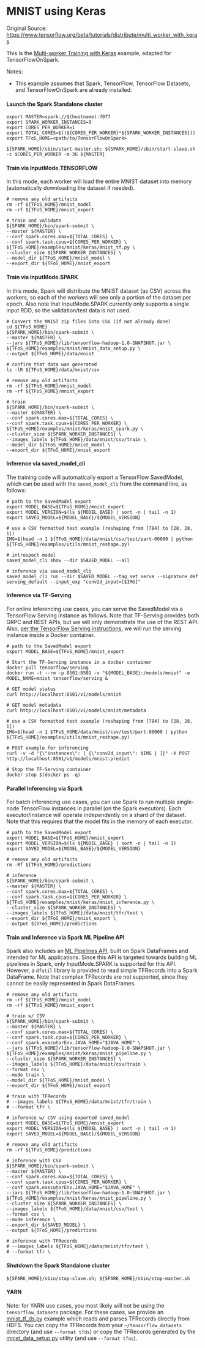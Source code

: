 # MNIST using Keras

Original Source: https://www.tensorflow.org/beta/tutorials/distribute/multi_worker_with_keras

This is the [Multi-worker Training with Keras](https://www.tensorflow.org/beta/tutorials/distribute/multi_worker_with_keras) example, adapted for TensorFlowOnSpark.

Notes:
- This example assumes that Spark, TensorFlow, TensorFlow Datasets, and TensorFlowOnSpark are already installed.

#### Launch the Spark Standalone cluster

    export MASTER=spark://$(hostname):7077
    export SPARK_WORKER_INSTANCES=3
    export CORES_PER_WORKER=1
    export TOTAL_CORES=$((${CORES_PER_WORKER}*${SPARK_WORKER_INSTANCES}))
    export TFoS_HOME=<path/to/TensorFlowOnSpark>

    ${SPARK_HOME}/sbin/start-master.sh; ${SPARK_HOME}/sbin/start-slave.sh -c $CORES_PER_WORKER -m 3G ${MASTER}

#### Train via InputMode.TENSORFLOW

In this mode, each worker will load the entire MNIST dataset into memory (automatically downloading the dataset if needed).

    # remove any old artifacts
    rm -rf ${TFoS_HOME}/mnist_model
    rm -rf ${TFoS_HOME}/mnist_export

    # train and validate
    ${SPARK_HOME}/bin/spark-submit \
    --master ${MASTER} \
    --conf spark.cores.max=${TOTAL_CORES} \
    --conf spark.task.cpus=${CORES_PER_WORKER} \
    ${TFoS_HOME}/examples/mnist/keras/mnist_tf.py \
    --cluster_size ${SPARK_WORKER_INSTANCES} \
    --model_dir ${TFoS_HOME}/mnist_model \
    --export_dir ${TFoS_HOME}/mnist_export

#### Train via InputMode.SPARK

In this mode, Spark will distribute the MNIST dataset (as CSV) across the workers, so each of the workers will see only a portion of the dataset per epoch.  Also note that InputMode.SPARK currently only supports a single input RDD, so the validation/test data is not used.

    # Convert the MNIST zip files into CSV (if not already done)
    cd ${TFoS_HOME}
    ${SPARK_HOME}/bin/spark-submit \
    --master ${MASTER} \
    --jars ${TFoS_HOME}/lib/tensorflow-hadoop-1.0-SNAPSHOT.jar \
    ${TFoS_HOME}/examples/mnist/mnist_data_setup.py \
    --output ${TFoS_HOME}/data/mnist

    # confirm that data was generated
    ls -lR ${TFoS_HOME}/data/mnist/csv

    # remove any old artifacts
    rm -rf ${TFoS_HOME}/mnist_model
    rm -rf ${TFoS_HOME}/mnist_export

    # train
    ${SPARK_HOME}/bin/spark-submit \
    --master ${MASTER} \
    --conf spark.cores.max=${TOTAL_CORES} \
    --conf spark.task.cpus=${CORES_PER_WORKER} \
    ${TFoS_HOME}/examples/mnist/keras/mnist_spark.py \
    --cluster_size ${SPARK_WORKER_INSTANCES} \
    --images_labels ${TFoS_HOME}/data/mnist/csv/train \
    --model_dir ${TFoS_HOME}/mnist_model \
    --export_dir ${TFoS_HOME}/mnist_export

#### Inference via saved_model_cli

The training code will automatically export a TensorFlow SavedModel, which can be used with the `saved_model_cli` from the command line, as follows:

    # path to the SavedModel export
    export MODEL_BASE=${TFoS_HOME}/mnist_export
    export MODEL_VERSION=$(ls ${MODEL_BASE} | sort -n | tail -n 1)
    export SAVED_MODEL=${MODEL_BASE}/${MODEL_VERSION}

    # use a CSV formatted test example (reshaping from [784] to [28, 28, 1])
    IMG=$(head -n 1 ${TFoS_HOME}/data/mnist/csv/test/part-00000 | python ${TFoS_HOME}/examples/utils/mnist_reshape.py)

    # introspect model
    saved_model_cli show --dir $SAVED_MODEL --all

    # inference via saved_model_cli
    saved_model_cli run --dir $SAVED_MODEL --tag_set serve --signature_def serving_default --input_exp "conv2d_input=[$IMG]"

#### Inference via TF-Serving

For online inferencing use cases, you can serve the SavedModel via a TensorFlow Serving instance as follows.  Note that TF-Serving provides both GRPC and REST APIs, but we will only
demonstrate the use of the REST API.  Also, [per the TensorFlow Serving instructions](https://www.tensorflow.org/serving/), we will run the serving instance inside a Docker container.

    # path to the SavedModel export
    export MODEL_BASE=${TFoS_HOME}/mnist_export

    # Start the TF-Serving instance in a docker container
    docker pull tensorflow/serving
    docker run -t --rm -p 8501:8501 -v "${MODEL_BASE}:/models/mnist" -e MODEL_NAME=mnist tensorflow/serving &

    # GET model status
    curl http://localhost:8501/v1/models/mnist

    # GET model metadata
    curl http://localhost:8501/v1/models/mnist/metadata

    # use a CSV formatted test example (reshaping from [784] to [28, 28, 1])
    IMG=$(head -n 1 $TFoS_HOME/data/mnist/csv/test/part-00000 | python ${TFoS_HOME}/examples/utils/mnist_reshape.py)

    # POST example for inferencing
    curl -v -d "{\"instances\": [ {\"conv2d_input\": $IMG } ]}" -X POST http://localhost:8501/v1/models/mnist:predict

    # Stop the TF-Serving container
    docker stop $(docker ps -q)

#### Parallel Inferencing via Spark

For batch inferencing use cases, you can use Spark to run multiple single-node TensorFlow instances in parallel (on the Spark executors).  Each executor/instance will operate independently on a shard of the dataset.  Note that this requires that the model fits in the memory of each executor.

    # path to the SavedModel export
    export MODEL_BASE=${TFoS_HOME}/mnist_export
    export MODEL_VERSION=$(ls ${MODEL_BASE} | sort -n | tail -n 1)
    export SAVED_MODEL=${MODEL_BASE}/${MODEL_VERSION}

    # remove any old artifacts
    rm -Rf ${TFoS_HOME}/predictions

    # inference
    ${SPARK_HOME}/bin/spark-submit \
    --master ${MASTER} \
    --conf spark.cores.max=${TOTAL_CORES} \
    --conf spark.task.cpus=${CORES_PER_WORKER} \
    ${TFoS_HOME}/examples/mnist/keras/mnist_inference.py \
    --cluster_size ${SPARK_WORKER_INSTANCES} \
    --images_labels ${TFoS_HOME}/data/mnist/tfr/test \
    --export_dir ${TFoS_HOME}/mnist_export \
    --output ${TFoS_HOME}/predictions

#### Train and Inference via Spark ML Pipeline API

Spark also includes an [ML Pipelines API](https://spark.apache.org/docs/latest/ml-pipeline.html), built on Spark DataFrames and intended for ML applications.  Since this API is targeted towards building ML pipelines in Spark, only InputMode.SPARK is supported for this API.  However, a `dfutil` library is provided to read simple TFRecords into a Spark DataFrame.  Note that complex TFRecords are not supported, since they cannot be easily represented in Spark DataFrames.

    # remove any old artifacts
    rm -rf ${TFoS_HOME}/mnist_model
    rm -rf ${TFoS_HOME}/mnist_export

    # train w/ CSV
    ${SPARK_HOME}/bin/spark-submit \
    --master ${MASTER} \
    --conf spark.cores.max=${TOTAL_CORES} \
    --conf spark.task.cpus=${CORES_PER_WORKER} \
    --conf spark.executorEnv.JAVA_HOME="$JAVA_HOME" \
    --jars ${TFoS_HOME}/lib/tensorflow-hadoop-1.0-SNAPSHOT.jar \
    ${TFoS_HOME}/examples/mnist/keras/mnist_pipeline.py \
    --cluster_size ${SPARK_WORKER_INSTANCES} \
    --images_labels ${TFoS_HOME}/data/mnist/csv/train \
    --format csv \
    --mode train \
    --model_dir ${TFoS_HOME}/mnist_model \
    --export_dir ${TFoS_HOME}/mnist_export

    # train with TFRecords
    # --images_labels ${TFoS_HOME}/data/mnist/tfr/train \
    # --format tfr \

    # inference w/ CSV using exported saved_model
    export MODEL_BASE=${TFoS_HOME}/mnist_export
    export MODEL_VERSION=$(ls ${MODEL_BASE} | sort -n | tail -n 1)
    export SAVED_MODEL=${MODEL_BASE}/${MODEL_VERSION}

    # remove any old artifacts
    rm -rf ${TFoS_HOME}/predictions

    # inference with CSV
    ${SPARK_HOME}/bin/spark-submit \
    --master ${MASTER} \
    --conf spark.cores.max=${TOTAL_CORES} \
    --conf spark.task.cpus=${CORES_PER_WORKER} \
    --conf spark.executorEnv.JAVA_HOME="$JAVA_HOME" \
    --jars ${TFoS_HOME}/lib/tensorflow-hadoop-1.0-SNAPSHOT.jar \
    ${TFoS_HOME}/examples/mnist/keras/mnist_pipeline.py \
    --cluster_size ${SPARK_WORKER_INSTANCES} \
    --images_labels ${TFoS_HOME}/data/mnist/csv/test \
    --format csv \
    --mode inference \
    --export_dir ${SAVED_MODEL} \
    --output ${TFoS_HOME}/predictions

    # inference with TFRecords
    # --images_labels ${TFoS_HOME}/data/mnist/tfr/test \
    # --format tfr \

#### Shutdown the Spark Standalone cluster

    ${SPARK_HOME}/sbin/stop-slave.sh; ${SPARK_HOME}/sbin/stop-master.sh


#### YARN

Note: for YARN use cases, you most likely will not be using the `tensorflow_datasets` package.  For these cases, we provide an [mnist_tf_ds.py](mnist_tf_ds.py) example which reads and parses TFRecords directly from HDFS.  You can copy the TFRecords from your `~/tensorflow_datasets` directory (and use `--format tfds`) or copy the TFRecords generated by the [mnist_data_setup.py](../mnist_data_setup.py) utility (and use `--format tfos`).
